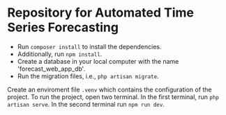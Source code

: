 # Repository for Automated Time Series Forecasting

-   Run `composer install` to install the dependencies.
-   Additionally, run `npm install`.
-   Create a database in your local computer with the name 'forecast_web_app_db'.
-   Run the migration files, i.e., `php artisan migrate`.

Create an enviroment file `.venv` which contains the configuration of the project.
To run the project, open two terminal. In the first terminal, run `php artisan serve`. In the second terminal run `npm run dev`.



